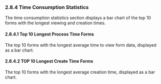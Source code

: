 ### 2.8.4 Time Consumption Statistics
The time consumption statistics section displays a bar chart of the top 10 forms with the longest viewing and creation times.

#### 2.8.4.1 Top 10 Longest Process Time Forms
The top 10 forms with the longest average time to view form data, displayed as a bar chart.

#### 2.8.4.2 TOP 10 Longest Create Time Forms
The top 10 forms with the longest average creation time, displayed as a bar chart.
